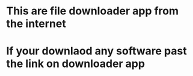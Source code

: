 # This are file downloader app from the internet
# If your downlaod any software past the link on downloader app 
